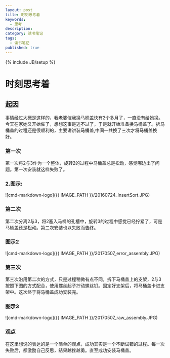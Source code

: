 ```yaml
---
layout: post
title: 时刻思考着
keywords:
  - 思考
description: 
category: 读书笔记
tags:
  - 读书笔记
published: true
---
```

{% include JB/setup %}

# 时刻思考着

## 起因
事情经过大概是这样的，我老婆催我换马桶盖快有2个多月了，一直没有给她换。今天在家她又开始催了，想想这事是逃不过了，于是就开始准备换马桶盖了。拆马桶盖的过程还是很顺利的，主要讲讲装马桶盖,中间一共换了三次才将马桶盖换好。

### 第一次
第一次将2与3作为一个整体，旋转2的过程中马桶盖总是松动，感觉哪边出了问题。第一次安装就这样失败了。

### 2.图示:
![cmd-markdown-logo]({{ IMAGE_PATH }}/20160724_InsertSort.JPG)

### 第二次
第二次分离2与3，将2塞入马桶的孔槽中，旋转3的过程中感觉已经拧紧了，可是马桶盖还是松动。第二次安装也以失败而告终。

### 图示2
![cmd-markdown-logo]({{ IMAGE_PATH }}/20170507_error_assembly.JPG)

### 第三次
第三次沿用第二次的方式，只是过程稍微有点不同，拆下马桶盖上的支架，2与3按照下图的方式配合，使用螺丝起子拧动螺丝钉。固定好支架后，将马桶盖卡进支架中。这次终于将马桶盖成功安装完。  

### 图示3
![cmd-markdown-logo]({{ IMAGE_PATH }}/20170507_raw_assembly.JPG) 

### 观点
在这里想说的表达的是一个简单的观点，成功其实是一个不断试错的过程。每一次失败后，都激励自己反思，结果越挫越勇。直至成功安装马桶盖。















